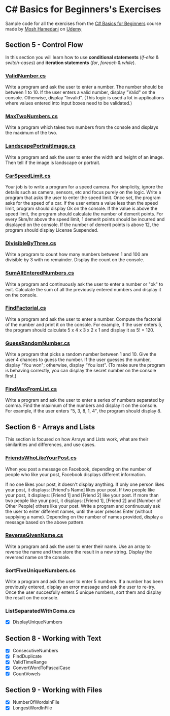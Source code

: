 # C# Basics for Beginners's Exercises
Sample code for all the exercises from the [C# Basics for Beginners](https://www.udemy.com/csharp-tutorial-for-beginners/learn/v4/overview)
course made by [Mosh Hamedani](https://github.com/mosh-hamedani) on [Udemy](https://www.udemy.com/)

## Section 5 - Control Flow

In this section you will learn how to use **conditional statements** (_if-else_ & _switch-cases_) and **iteration statements** 
(_for_, _foreach_ & _while_).

### [ValidNumber.cs](https://goo.gl/g943yz)

Write a program and ask the user to enter a number. The number should be between 1 to 10. If the user enters a valid 
number, display "Valid" on the console. Otherwise, display "Invalid". (This logic is used a lot in applications where 
values entered into input boxes need to be validated.)

### [MaxTwoNumbers.cs](https://goo.gl/qogfd7)

Write a program which takes two numbers from the console and displays the maximum of the two.

### [LandscapePortraitImage.cs](https://goo.gl/3EPrZX)

 Write a program and ask the user to enter the width and height of an image. Then tell if the image is landscape or portrait.

### [CarSpeedLimit.cs](https://goo.gl/TNQfRN)

Your job is to write a program for a speed camera. For simplicity, ignore the details such as camera, sensors, etc and 
focus purely on the logic. Write a program that asks the user to enter the speed limit. Once set, the program asks for 
the speed of a car. If the user enters a value less than the speed limit, program should display Ok on the console. 
If the value is above the speed limit, the program should calculate the number of demerit points. For every 5km/hr 
above the speed limit, 1 demerit points should be incurred and displayed on the console. If the number of demerit points 
is above 12, the program should display License Suspended.

### [DivisibleByThree.cs](https://goo.gl/nWsmfY)

Write a program to count how many numbers between 1 and 100 are divisible by 3 with no remainder. Display the count on 
the console.

### [SumAllEnteredNumbers.cs](https://goo.gl/APLPT9)

Write a program and continuously ask the user to enter a number or "ok" to exit. Calculate the sum of all the previously 
entered numbers and display it on the console.

### [FindFactorial.cs](https://goo.gl/bTwHVN)

Write a program and ask the user to enter a number. Compute the factorial of the number and print it on the console. 
For example, if the user enters 5, the program should calculate 5 x 4 x 3 x 2 x 1 and display it as 5! = 120.

### [GuessRandomNumber.cs](https://goo.gl/PxAZ7r)

Write a program that picks a random number between 1 and 10. Give the user 4 chances to guess the number. If the user 
guesses the number, display “You won"; otherwise, display “You lost". (To make sure the program is behaving correctly, 
you can display the secret number on the console first.)

### [FindMaxFromList.cs](https://goo.gl/cLa9nA)

Write a program and ask the user to enter a series of numbers separated by comma. Find the maximum of the numbers and 
display it on the console. For example, if the user enters “5, 3, 8, 1, 4", the program should display 8.

## Section 6 - Arrays and Lists

This section is focused on how Arrays and Lists work, what are their similarities and differences, and use cases.

### [FriendsWhoLikeYourPost.cs](https://goo.gl/GRXQao)

When you post a message on Facebook, depending on the number of people who like your post, Facebook displays different information.

If no one likes your post, it doesn't display anything.
If only one person likes your post, it displays: [Friend's Name] likes your post.
If two people like your post, it displays: [Friend 1] and [Friend 2] like your post.
If more than two people like your post, it displays: [Friend 1], [Friend 2] and [Number of Other People] others like your post.
Write a program and continuously ask the user to enter different names, until the user presses Enter (without supplying 
a name). Depending on the number of names provided, display a message based on the above pattern.

### [ReverseGivenName.cs](https://goo.gl/gfXqWt)

Write a program and ask the user to enter their name. Use an array to reverse the name and then store the result in a 
new string. Display the reversed name on the console.
   
### SortFiveUniqueNumbers.cs

Write a program and ask the user to enter 5 numbers. If a number has been previously entered, display an error message
and ask the user to re-try. Once the user succesfully enters 5 unique numbers, sort them and display the result on the
console.

### ListSeparatedWithComa.cs

- [x] DisplayUniqueNumbers

## Section 8 - Working with Text
- [x] ConsecutiveNumbers
- [x] FindDuplicate
- [x] ValidTimeRange
- [x] ConvertWordToPascalCase
- [x] CountVowels

## Section 9 - Working with Files
- [x] NumberOfWordsInFile
- [x] LongestWordInFile